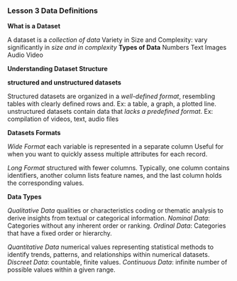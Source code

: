 ### Lesson 3 Data Definitions



**What is a Dataset**

A dataset is a *collection of data*
Variety in Size and Complexity: vary significantly in *size and in complexity*
**Types of Data**
Numbers 
Text 
Images 
Audio 
Video 



**Understanding Dataset Structure**

**structured and unstructured datasets**

Structured datasets are organized in a *well-defined format*, resembling tables with clearly defined rows and.
Ex: a table, a graph, a plotted line.
unstructured datasets contain data that *lacks a predefined format*.
Ex: compilation of videos, text, audio files



**Datasets Formats**

*Wide Format* each variable is represented in a separate column
Useful for when you want to quickly assess multiple attributes for each record.

*Long Format* structured with fewer columns.
Typically, one column contains identifiers, another column lists feature names, and the last column holds the corresponding values.



**Data Types**

*Qualitative Data* qualities or characteristics
coding or thematic analysis to derive insights from textual or categorical information. 
*Nominal Data*: Categories without any inherent order or ranking.
*Ordinal Data*: Categories that have a fixed order or hierarchy.

*Quantitative Data* numerical values representing 
statistical methods to identify trends, patterns, and relationships within numerical datasets. 
*Discreet Data*: countable, finite values. 
*Continuous Data*: infinite number of possible values within a given range.